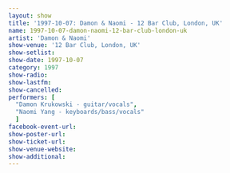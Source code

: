 ```yaml
---
layout: show
title: '1997-10-07: Damon & Naomi - 12 Bar Club, London, UK'
name: 1997-10-07-damon-naomi-12-bar-club-london-uk
artist: 'Damon & Naomi'
show-venue: '12 Bar Club, London, UK'
show-setlist: 
show-date: 1997-10-07
category: 1997
show-radio: 
show-lastfm: 
show-cancelled: 
performers: [
  "Damon Krukowski - guitar/vocals",
  "Naomi Yang - keyboards/bass/vocals"
  ]
facebook-event-url: 
show-poster-url: 
show-ticket-url: 
show-venue-website: 
show-additional: 
---
```


